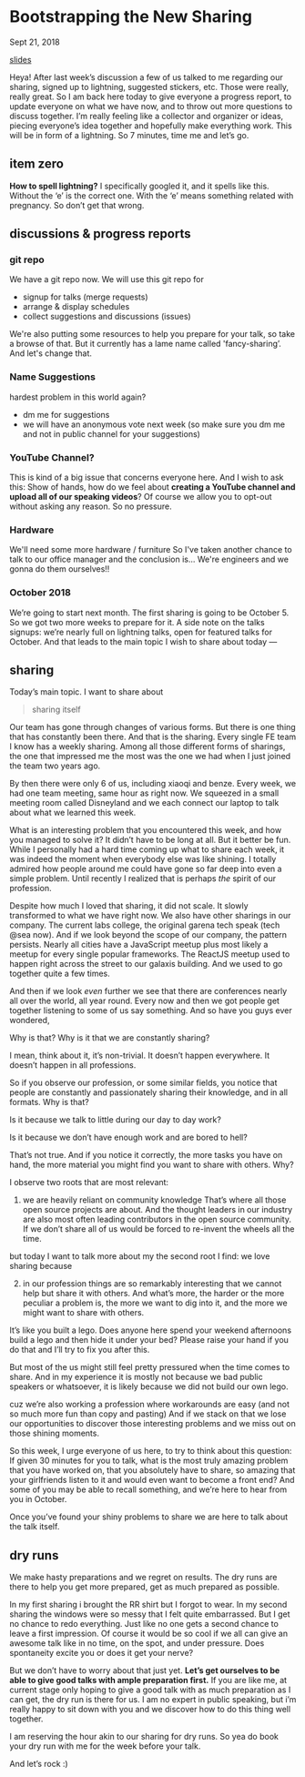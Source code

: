 # Bootstrapping the New Sharing

Sept 21, 2018

[slides](https://slides.com/wgao19/future-sharing-1)

Heya! After last week’s discussion a few of us talked to me regarding our sharing, signed up to lightning, suggested stickers, etc. Those were really, really great. So I am back here today to give everyone a progress report, to update everyone on what we have now, and to throw out more questions to discuss together. I’m really feeling like a collector and organizer or ideas, piecing everyone’s idea together and hopefully make everything work. This will be in form of a lightning. So 7 minutes, time me and let’s go.

## item zero

**How to spell lightning?** I specifically googled it, and it spells like this. Without the ‘e’ is the correct one. With the ‘e’ means something related with pregnancy. So don’t get that wrong.

## discussions & progress reports

### git repo

We have a git repo now. We will use this git repo for

- signup for talks (merge requests)
- arrange & display schedules
- collect suggestions and discussions (issues)

We're also putting some resources to help you prepare for your talk, so take a browse of that. But it currently has a lame name called 'fancy-sharing’. And let's change that.

### Name Suggestions

hardest problem in this world again?

- dm me for suggestions
- we will have an anonymous vote next week (so make sure you dm me and not in public channel for your suggestions)

### YouTube Channel?

This is kind of a big issue that concerns everyone here. And I wish to ask this: Show of hands, how do we feel about **creating a YouTube channel and upload all of our speaking videos**? Of course we allow you to opt-out without asking any reason. So no pressure.

### Hardware

We'll need some more hardware / furniture So I've taken another chance to talk to our office manager and the conclusion is... We're engineers and we gonna do them ourselves!!

### October 2018

We’re going to start next month. The first sharing is going to be October 5. So we got two more weeks to prepare for it. A side note on the talks signups: we’re nearly full on lightning talks, open for featured talks for October. And that leads to the main topic I wish to share about today —

## sharing

Today’s main topic. I want to share about

> sharing itself

Our team has gone through changes of various forms. But there is one thing that has constantly been there. And that is the sharing. Every single FE team I know has a weekly sharing. Among all those different forms of sharings, the one that impressed me the most was the one we had when I just joined the team two years ago.

By then there were only 6 of us, including xiaoqi and benze. Every week, we had one team meeting, same hour as right now. We squeezed in a small meeting room called Disneyland and we each connect our laptop to talk about what we learned this week.

What is an interesting problem that you encountered this week, and how you managed to solve it? It didn’t have to be long at all. But it better be fun. While I personally had a hard time coming up what to share each week, it was indeed the moment when everybody else was like shining. I totally admired how people around me could have gone so far deep into even a simple problem. Until recently I realized that is perhaps _the_ spirit of our profession.

Despite how much I loved that sharing, it did not scale. It slowly transformed to what we have right now. We also have other sharings in our company. The current labs college, the original garena tech speak (tech @sea now). And if we look beyond the scope of our company, the pattern persists. Nearly all cities have a JavaScript meetup plus most likely a meetup for every single popular frameworks. The ReactJS meetup used to happen right across the street to our galaxis building. And we used to go together quite a few times.

And then if we look _even_ further we see that there are conferences nearly all over the world, all year round. Every now and then we got people get together listening to some of us say something. And so have you guys ever wondered,

Why is that? Why is it that we are constantly sharing?

I mean, think about it, it’s non-trivial. It doesn’t happen everywhere. It doesn’t happen in all professions.

So if you observe our profession, or some similar fields, you notice that people are constantly and passionately sharing their knowledge, and in all formats. Why is that?

Is it because we talk to little during our day to day work?

Is it because we don’t have enough work and are bored to hell?

That’s not true. And if you notice it correctly, the more tasks you have on hand, the more material you might find you want to share with others. Why?

I observe two roots that are most relevant:

1. we are heavily reliant on community knowledge That’s where all those open source projects are about. And the thought leaders in our industry are also most often leading contributors in the open source community. If we don’t share all of us would be forced to re-invent the wheels all the time.

but today I want to talk more about my the second root I find: we love sharing because

2. in our profession things are so remarkably interesting that we cannot help but share it with others. And what’s more, the harder or the more peculiar a problem is, the more we want to dig into it, and the more we might want to share with others.

It’s like you built a lego. Does anyone here spend your weekend afternoons build a lego and then hide it under your bed? Please raise your hand if you do that and I’ll try to fix you after this.

But most of the us might still feel pretty pressured when the time comes to share. And in my experience it is mostly not because we bad public speakers or whatsoever, it is likely because we did not build our own lego.

cuz we’re also working a profession where workarounds are easy (and not so much more fun than copy and pasting) And if we stack on that we lose our opportunities to discover those interesting problems and we miss out on those shining moments.

So this week, I urge everyone of us here, to try to think about this question: If given 30 minutes for you to talk, what is the most truly amazing problem that you have worked on, that you absolutely have to share, so amazing that your girlfriends listen to it and would even want to become a front end? And some of you may be able to recall something, and we’re here to hear from you in October.

Once you’ve found your shiny problems to share we are here to talk about the talk itself.

## dry runs

We make hasty preparations and we regret on results. The dry runs are there to help you get more prepared, get as much prepared as possible.

In my first sharing i brought the RR shirt but I forgot to wear. In my second sharing the windows were so messy that I felt quite embarrassed. But I get no chance to redo everything. Just like no one gets a second chance to leave a first impression. Of course it would be so cool if we all can give an awesome talk like in no time, on the spot, and under pressure. Does spontaneity excite you or does it get your nerve?

But we don’t have to worry about that just yet. **Let’s get ourselves to be able to give good talks with ample preparation first.** If you are like me, at current stage only hoping to give a good talk with as much preparation as I can get, the dry run is there for us. I am no expert in public speaking, but i’m really happy to sit down with you and we discover how to do this thing well together.

I am reserving the hour akin to our sharing for dry runs. So yea do book your dry run with me for the week before your talk.

And let’s rock :)
